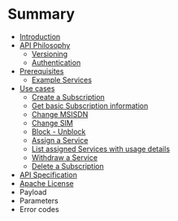 # Summary

* [Introduction](README.md)
* [API Philosophy](about.md)
   * [Versioning](versioning.md)
   * [Authentication](authentication.md)
* [Prerequisites](prerequisites.md)
   * [Example Services](example_services.md)
* [Use cases](use_cases.md)
   * [Create a Subscription](create_subscription.md)
   * [Get basic Subscription information](get_basic_subscription_information.md)
   * [Change MSISDN](change_msisdn.md)
   * [Change SIM](change_sim.md)
   * [Block - Unblock](block_unblock.md)
   * [Assign a Service](assign_a_service.md)
   * [List assigned Services with usage details](list_assigned_services_with_usage_details.md)
   * [Withdraw a Service](withdraw_a_service.md)
   * [Delete a Subscription](delete_subscription.md)
* [API Specification](swagger_specification.md)
* [Apache License](license.md)
* Payload
* Parameters
* Error codes

